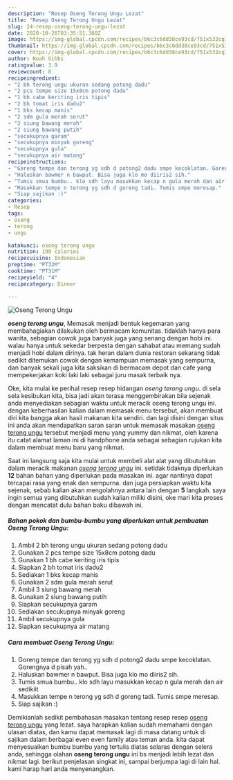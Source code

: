 ```yaml
---
description: "Resep Oseng Terong Ungu Lezat"
title: "Resep Oseng Terong Ungu Lezat"
slug: 24-resep-oseng-terong-ungu-lezat
date: 2020-10-26T03:35:51.360Z
image: https://img-global.cpcdn.com/recipes/b6c3c6dd38ce93cd/751x532cq70/oseng-terong-ungu-foto-resep-utama.jpg
thumbnail: https://img-global.cpcdn.com/recipes/b6c3c6dd38ce93cd/751x532cq70/oseng-terong-ungu-foto-resep-utama.jpg
cover: https://img-global.cpcdn.com/recipes/b6c3c6dd38ce93cd/751x532cq70/oseng-terong-ungu-foto-resep-utama.jpg
author: Noah Gibbs
ratingvalue: 3.9
reviewcount: 8
recipeingredient:
- "2 bh terong ungu ukuran sedang potong dadu"
- "2 pcs tempe size 15x8cm potong dadu"
- "1 bh cabe keriting iris tipis"
- "2 bh tomat iris dadu2"
- "1 bks kecap manis"
- "2 sdm gula merah serut"
- "3 siung bawang merah"
- "2 siung bawang putih"
- "secukupnya garam"
- "secukupnya minyak goreng"
- "secukupnya gula"
- "secukupnya air matang"
recipeinstructions:
- "Goreng tempe dan terong yg sdh d potong2 dadu smpe kecoklatan. Gorengnya d pisah yah.."
- "Haluskan bawmer n bawput. Bisa juga klo mo diiris2 sih."
- "Tumis smua bumbu.. klo sdh layu masukkan kecap n gula merah dan air sedikiit"
- "Masukkan tempe n terong yg sdh d goreng tadi. Tumis smpe meresap."
- "Siap sajikan :)"
categories:
- Resep
tags:
- oseng
- terong
- ungu

katakunci: oseng terong ungu 
nutrition: 199 calories
recipecuisine: Indonesian
preptime: "PT32M"
cooktime: "PT31M"
recipeyield: "4"
recipecategory: Dinner

---
```



![Oseng Terong Ungu](https://img-global.cpcdn.com/recipes/b6c3c6dd38ce93cd/751x532cq70/oseng-terong-ungu-foto-resep-utama.jpg)

<b><i>oseng terong ungu</i></b>, Memasak menjadi bentuk kegemaran yang membahagiakan dilakukan oleh bermacam komunitas. tidaklah hanya para wanita, sebagian cowok juga banyak juga yang senang dengan hobi ini. walau hanya untuk sekedar berpesta dengan sahabat atau memang sudah menjadi hobi dalam dirinya. tak heran dalam dunia restoran sekarang tidak sedikit ditemukan cowok dengan kemampuan memasak yang sempurna, dan banyak sekali juga kita saksikan di bermacam depot dan cafe yang mempekerjakan koki laki laki sebagai juru masak terbaik nya.

Oke, kita mulai ke perihal resep resep hidangan <i>oseng terong ungu</i>. di sela sela kesibukan kita, bisa jadi akan terasa menggembirakan bila sejenak anda menyediakan sebagian waktu untuk meracik oseng terong ungu ini. dengan keberhasilan kalian dalam memasak menu tersebut, akan membuat diri kita bangga akan hasil makanan kita sendiri. dan lagi disini dengan situs ini anda akan mendapatkan saran saran untuk memasak masakan <u>oseng terong ungu</u> tersebut menjadi menu yang yummy dan nikmat, oleh karena itu catat alamat laman ini di handphone anda sebagai sebagian rujukan kita dalam membuat menu baru yang nikmat.




Saat ini langsung saja kita mulai untuk membeli alat alat yang dibutuhkan dalam meracik makanan <u><i>oseng terong ungu</i></u> ini. setidak tidaknya diperlukan <b>12</b> bahan bahan yang diperlukan pada masakan ini. agar nantinya dapat tercapai rasa yang enak dan sempurna. dan juga persiapkan waktu kita sejenak, sebab kalian akan mengolahnya antara lain dengan <b>5</b> langkah. saya ingin semua yang dibutuhkan sudah kalian miliki disini, oke mari kita proses dengan mencatat dulu bahan baku dibawah ini.

<!--inarticleads1-->

##### Bahan pokok dan bumbu-bumbu yang diperlukan untuk pembuatan Oseng Terong Ungu:

1. Ambil 2 bh terong ungu ukuran sedang potong dadu
1. Gunakan 2 pcs tempe size 15x8cm potong dadu
1. Gunakan 1 bh cabe keriting iris tipis
1. Siapkan 2 bh tomat iris dadu2
1. Sediakan 1 bks kecap manis
1. Gunakan 2 sdm gula merah serut
1. Ambil 3 siung bawang merah
1. Gunakan 2 siung bawang putih
1. Siapkan secukupnya garam
1. Sediakan secukupnya minyak goreng
1. Ambil secukupnya gula
1. Siapkan secukupnya air matang




<!--inarticleads2-->

##### Cara membuat Oseng Terong Ungu:

1. Goreng tempe dan terong yg sdh d potong2 dadu smpe kecoklatan. Gorengnya d pisah yah..
1. Haluskan bawmer n bawput. Bisa juga klo mo diiris2 sih.
1. Tumis smua bumbu.. klo sdh layu masukkan kecap n gula merah dan air sedikiit
1. Masukkan tempe n terong yg sdh d goreng tadi. Tumis smpe meresap.
1. Siap sajikan :)




Demikianlah sedikit pembahasan masakan tentang resep resep <u>oseng terong ungu</u> yang lezat. saya harapkan kalian sudah memahami dengan ulasan diatas, dan kamu dapat memasak lagi di masa datang untuk di sajikan dalam berbagai even even family atau teman anda. kita dapat menyesuaikan bumbu bumbu yang tertulis diatas selaras dengan selera anda, sehingga olahan <b>oseng terong ungu</b> ini bs menjadi lebih lezat dan nikmat lagi. berikut penjelasan singkat ini, sampai berjumpa lagi di lain hal. kami harap hari anda menyenangkan.
